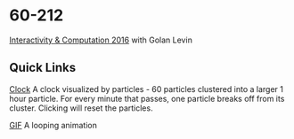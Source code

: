 # 60-212
[Interactivity & Computation 2016](http://cmuems.com/2016/60212/) with Golan Levin


## Quick Links
 [Clock](https://acdaly.github.io/60-212/p5/arialy_clock_FINAL) A clock visualized by particles - 60 particles clustered into a larger 1 hour particle. For every minute that passes, one particle breaks off from its cluster. Clicking will reset the particles.  
   
 [GIF](https://acdaly.github.io/60-212/p5/gif) A looping animation
